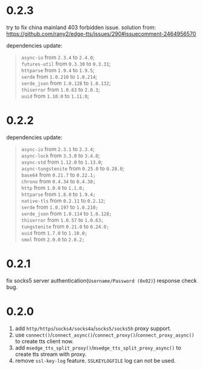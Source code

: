 # 0.2.3
try to fix china mainland 403 forbidden issue.
solution from:
https://github.com/rany2/edge-tts/issues/290#issuecomment-2464956570

dependencies update:
> `async-io` from `2.3.4` to `2.4.0`;  
> `futures-util` from `0.3.30` to `0.3.31`;  
> `httparse` from `1.9.4` to `1.9.5`;  
> `serde` from `1.0.210` to `1.0.214`;  
> `serde_json` from `1.0.128` to `1.0.132`;  
> `thiserror` from `1.0.63` to `2.0.3`;  
> `uuid` from `1.10.0` to `1.11.0`;  
# 0.2.2
dependencies update:
> `async-io` from `2.3.1` to `2.3.4`;  
> `async-lock` from `3.3.0` to `3.4.0`;  
> `async-std` from `1.12.0` to `1.13.0`;  
> `async-tungstenite` from `0.25.0` to `0.28.0`;  
> `base64` from `0.21.7` to `0.22.1;`  
> `chrono` from `0.4.34` to `0.4.38;`  
> `http` from `1.0.0` to `1.1.0;`  
> `httparse` from `1.8.0` to `1.9.4;`  
> `native-tls` from `0.2.11` to `0.2.12`;  
> `serde` from `1.0.197` to `1.0.210;`  
> `serde_json` from `1.0.114` to `1.0.128;`  
> `thiserror` from `1.0.57` to `1.0.63;`  
> `tungstenite` from `0.21.0` to `0.24.0;`  
> `uuid` from `1.7.0` to `1.10.0;`  
> `smol` from `2.0.0` to `2.0.2;`  
# 0.2.1
fix socks5 server  authentication(`Username/Password (0x02)`) response check bug.
# 0.2.0
1. add `http/https`/`socks4/socks4a`/`socks5/socks5h` proxy support.
2. use `connect()`/`connect_async()`/`connect_proxy()`/`connect_proxy_async()` to create tts client now.
3. add `msedge_tts_split_proxy()`/`msedge_tts_split_proxy_async()` to create tts stream with proxy.
4. remove `ssl-key-log` feature. `SSLKEYLOGFILE` log can not be used.